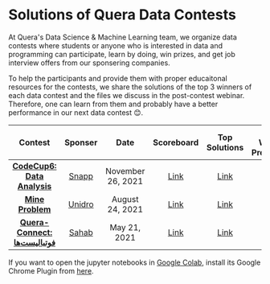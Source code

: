 # Solutions of Quera Data Contests

At Quera's Data Science & Machine Learning team, we organize data contests where students or anyone who is interested in data and programming can participate, learn by doing, win prizes, and get job interview offers from our sponsering companies.

To help the participants and provide them with proper educaitonal resources for the contests, we share the solutions of the top 3 winners of each data contest and the files we discuss in the post-contest webinar. Therefore, one can learn from them and probably have a better performance in our next data contest :blush:.

<center>

| Contest | Sponser | Date | Scoreboard | Top Solutions | First Winner's Presentation | Webinar Files | Webinar Video |
|:-------:|:-------:|:----:|:----------:|:-------------:|:---------------------------:|:-------------:|:-------------:|
| [**CodeCup6: Data Analysis**](https://quera.ir/contest/assignments/35055/problems) | [Snapp](https://snapp.ir) | November 26, 2021 | [Link](https://quera.ir/contest/assignments/35055/scoreboard/) | [Link](https://github.com/QueraTeam/data-contests/tree/main/contests/codecup6_data_analysis) | - | [Link](https://github.com/QueraTeam/data-contests/tree/main/contests/codecup6_data_analysis/webinar) | - |
| [**Mine Problem**](https://quera.ir/contest/assignments/31720/problems) | [Unidro](https://unidro.ir) | August 24, 2021 | [Link](https://quera.ir/contest/assignments/31720/scoreboard) | [Link](https://github.com/QueraTeam/data-contests/tree/main/contests/mine_problem) | [Link](https://www.youtube.com/watch?v=Bmnps7ylJR8&list=PLMmq3JcujRN28T8ZSzrvrQ0gNAi4kc4mJ) | [Link](https://github.com/QueraTeam/data-contests/tree/main/contests/mine_problem/webinar) | [Link](https://www.youtube.com/watch?v=Mc5YP0Z8nmM) |
| [**Quera-Connect: فوتبالیست‌ها**](https://quera.ir/contest/assignments/28792/problems) | [Sahab](https://www.sahab.ir) | May 21, 2021 | [Link](https://quera.ir/contest/assignments/28792/scoreboard) | [Link](https://github.com/QueraTeam/data-contests/tree/main/contests/footballers) | - | [Link](https://github.com/QueraTeam/data-contests/tree/main/contests/footballers/webinar) |[Link](https://www.aparat.com/v/LyM5E) |

</center>

If you want to open the jupyter notebooks in [Google Colab](https://research.google.com/colaboratory/), install its Google Chrome Plugin from [here](https://chrome.google.com/webstore/detail/open-in-colab/iogfkhleblhcpcekbiedikdehleodpjo?hl=en).
